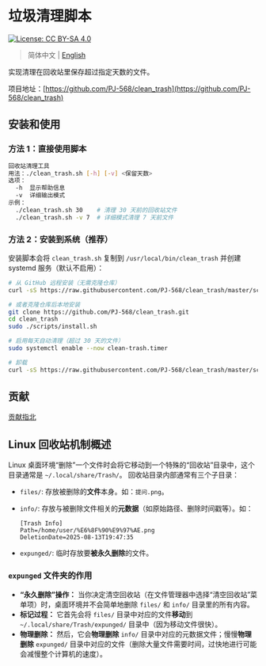 # 垃圾清理脚本

[![License: CC BY-SA 4.0](https://img.shields.io/badge/License-CC%20BY--SA%204.0-lightgrey.svg)](https://creativecommons.org/licenses/by-sa/4.0/)

> 简体中文 | [English](README.en.md)

实现清理在回收站里保存超过指定天数的文件。

项目地址：[https://github.com/PJ-568/clean_trash](https://github.com/PJ-568/clean_trash)

## 安装和使用

### 方法 1：直接使用脚本

```bash
回收站清理工具
用法：./clean_trash.sh [-h] [-v] <保留天数>
选项：
  -h  显示帮助信息
  -v  详细输出模式
示例：
  ./clean_trash.sh 30    # 清理 30 天前的回收站文件
  ./clean_trash.sh -v 7  # 详细模式清理 7 天前文件
```

### 方法 2：安装到系统（推荐）

安装脚本会将 `clean_trash.sh` 复制到 `/usr/local/bin/clean_trash` 并创建 systemd 服务（默认不启用）：

```bash
# 从 GitHub 远程安装（无需克隆仓库）
curl -sS https://raw.githubusercontent.com/PJ-568/clean_trash/master/scripts/install.sh | bash

# 或者克隆仓库后本地安装
git clone https://github.com/PJ-568/clean_trash.git
cd clean_trash
sudo ./scripts/install.sh

# 启用每天自动清理（超过 30 天的文件）
sudo systemctl enable --now clean-trash.timer
```

```bash
# 卸载
curl -sS https://raw.githubusercontent.com/PJ-568/clean_trash/master/scripts/uninstall.sh | bash
```

## 贡献

[贡献指北](CONTRIBUTING.md)

## Linux 回收站机制概述

Linux 桌面环境“删除”一个文件时会将它移动到一个特殊的“回收站”目录中，这个目录通常是 `~/.local/share/Trash/`。
回收站目录内部通常有三个子目录：

- `files/`: 存放被删除的**文件**本身。如：`提问.png`。
- `info/`: 存放与被删除文件相关的**元数据**（如原始路径、删除时间戳等）。如：

  ```plaintext ~/.local/share/Trash/info/提问.png.trashinfo
  [Trash Info]
  Path=/home/user/%E6%8F%90%E9%97%AE.png
  DeletionDate=2025-08-13T19:47:35
  ```

- `expunged/`: 临时存放要**被永久删除**的文件。

### `expunged` 文件夹的作用

- **“永久删除”操作：** 当你决定清空回收站（在文件管理器中选择“清空回收站”菜单项）时，桌面环境并不会简单地删除 `files/` 和 `info/` 目录里的所有内容。
- **标记过程：** 它首先会将 `files/` 目录中对应的文件**移动**到 `~/.local/share/Trash/expunged/` 目录中（因为移动文件很快）。
- **物理删除：** 然后，它会**物理删除** `info/` 目录中对应的元数据文件；慢慢**物理删除** `expunged/` 目录中对应的文件（删除大量文件需要时间，过快地进行可能会减慢整个计算机的速度）。
